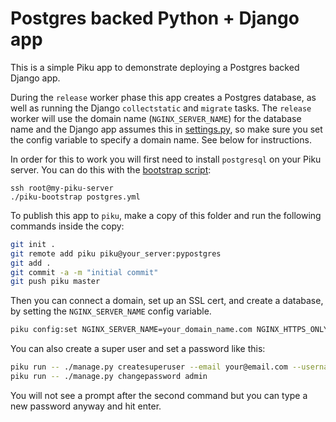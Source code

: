 # Postgres backed Python + Django app

This is a simple Piku app to demonstrate deploying a Postgres backed Django app.

During the `release` worker phase this app creates a Postgres database, as well as running the Django `collectstatic` and `migrate` tasks. The `release` worker will use the domain name (`NGINX_SERVER_NAME`) for the database name and the Django app assumes this in [settings.py](pikudjango/settings.py), so make sure you set the config variable to specify a domain name. See below for instructions.

In order for this to work you will first need to install `postgresql` on your Piku server. You can do this with the [bootstrap script](https://github.com/piku/piku-bootstrap):

```shell
ssh root@my-piku-server
./piku-bootstrap postgres.yml
```

To publish this app to `piku`, make a copy of this folder and run the following commands inside the copy:

```bash
git init .
git remote add piku piku@your_server:pypostgres
git add .
git commit -a -m "initial commit"
git push piku master
```

Then you can connect a domain, set up an SSL cert, and create a database, by setting the `NGINX_SERVER_NAME` config variable.

```bash
piku config:set NGINX_SERVER_NAME=your_domain_name.com NGINX_HTTPS_ONLY=1
```

You can also create a super user and set a password like this:

```bash
piku run -- ./manage.py createsuperuser --email your@email.com --username admin --no-input
piku run -- ./manage.py changepassword admin
```

You will not see a prompt after the second command but you can type a new password anyway and hit enter.
